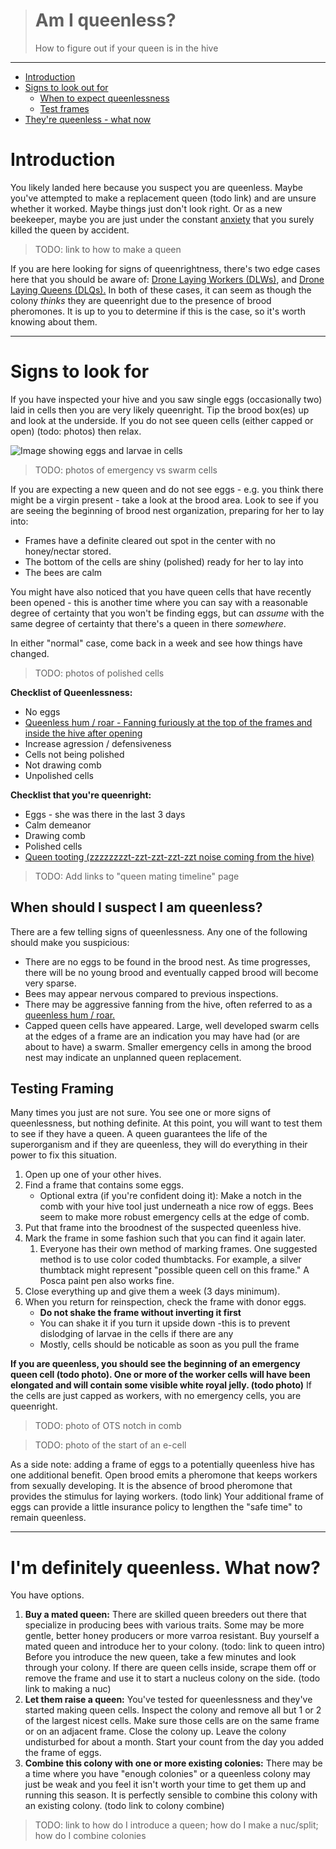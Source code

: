> # Am I queenless?
>
> How to figure out if your queen is in the hive
---

* [Introduction](#introduction)
* [Signs to look out for](#signs-to-look-for)
    * [When to expect queenlessness](#when-should-i-suspect-i-am-queenless)
    * [Test frames](#i-am-not-sure-ive-got-a-bad-feeling-about-this)
* [They're queenless - what now](#im-definitely-queenless-what-now)


# Introduction

You likely landed here because you suspect you are queenless. Maybe you've attempted to make a replacement queen (todo link) and are unsure whether it worked. Maybe things just don't look right. Or as a new beekeeper, maybe you are just under the constant [anxiety](/wiki/opinion_pieces/anxiety) that you surely killed the queen by accident.
> TODO: link to how to make a queen

If you are here looking for signs of queenrightness, there's two edge cases here that you should be aware of: [Drone Laying Workers (DLWs)](/wiki/queen_events/drone_laying_workers), and [Drone Laying Queens (DLQs).](/wiki/queen_events/drone_laying_queen) In both of these cases, it can seem as though the colony *thinks* they are queenright due to the presence of brood pheromones. It is up to you to determine if this is the case, so it's worth knowing about them.

---

# Signs to look for

If you have inspected your hive and you saw single eggs (occasionally two) laid in cells then you are very likely queenright. Tip the brood box(es) up and look at the underside. If you do not see queen cells (either capped or open) (todo: photos) then relax. 

![Image showing eggs and larvae in cells](/wiki/images/eggs_and_larvae.jpg)

> TODO: photos of emergency vs swarm cells

If you are expecting a new queen and do not see eggs - e.g. you think there might be a virgin present - take a look at the brood area. Look to see if you are seeing the beginning of brood nest organization, preparing for her to lay into:
* Frames have a definite cleared out spot in the center with no honey/nectar stored. 
* The bottom of the cells are shiny (polished) ready for her to lay into
* The bees are calm

You might have also noticed that you have queen cells that have recently been opened - this is another time where you can say with a reasonable degree of certainty that you won't be finding eggs, but can *assume* with the same degree of certainty that there's a queen in there *somewhere*.

In either "normal" case, come back in a week and see how things have changed.
> TODO: photos of polished cells

**Checklist of Queenlessness:**
* No eggs
* [Queenless hum / roar - Fanning furiously at the top of the frames and inside the hive after opening](https://www.youtube.com/watch?v=OhmfLozXLls)
* Increase agression / defensiveness
* Cells not being polished
* Not drawing comb
* Unpolished cells

**Checklist that you're queenright:**
* Eggs - she was there in the last 3 days
* Calm demeanor
* Drawing comb
* Polished cells
* [Queen tooting (zzzzzzzzt-zzt-zzt-zzt-zzt noise coming from the hive)](https://www.youtube.com/watch?v=utJP1N_S8lc)

> TODO: Add links to "queen mating timeline" page


## When should I suspect I am queenless?

There are a few telling signs of queenlessness. Any one of the following should make you suspicious:

* There are no eggs to be found in the brood nest. As time progresses, there will be no young brood and eventually capped brood will become very sparse.
* Bees may appear nervous compared to previous inspections.
* There may be aggressive fanning from the hive, often referred to as a [queenless hum / roar.](https://www.youtube.com/watch?v=OhmfLozXLls)
* Capped queen cells have appeared. Large, well developed swarm cells at the edges of a frame are an indication you may have had (or are about to have) a swarm. Smaller emergency cells in among the brood nest may indicate an unplanned queen replacement.


## Testing Framing
Many times you just are not sure. You see one or more signs of queenlessness, but nothing definite. At this point, you will want to test them to see if they have a queen. A queen guarantees the life of the superorganism and if they are queenless, they will do everything in their power to fix this situation. 

1. Open up one of your other hives. 
1. Find a frame that contains some eggs.
    * Optional extra (if you're confident doing it): Make a notch in the comb with your hive tool just underneath a nice row of eggs. Bees seem to make more robust emergency cells at the edge of comb. 
1. Put that frame into the broodnest of the suspected queenless hive. 
1. Mark the frame in some fashion such that you can find it again later.
    1. Everyone has their own method of marking frames. One suggested method is to use color coded thumbtacks. For example, a silver thumbtack might represent "possible queen cell on this frame." A Posca paint pen also works fine.
1. Close everything up and give them a week (3 days minimum).
1. When you return for reinspection, check the frame with donor eggs. 
    * **Do not shake the frame without inverting it first**
    * You can shake it if you turn it upside down -this is to prevent dislodging of larvae in the cells if there are any
    * Mostly, cells should be noticable as soon as you pull the frame

**If you are queenless, you should see the beginning of an emergency queen cell (todo photo).  One or more of the worker cells will have been elongated and will contain some visible white royal jelly. (todo photo)** If the cells are just capped as workers, with no emergency cells, you are queenright.

> TODO: photo of OTS notch in comb

> TODO: photo of the start of an e-cell

As a side note: adding a frame of eggs to a potentially queenless hive has one additional benefit. Open brood emits a pheromone that keeps workers from sexually developing. It is the absence of brood pheromone that provides the stimulus for laying workers. (todo link) Your additional frame of eggs can provide a little insurance policy to lengthen the "safe time" to remain queenless.

---

# I'm definitely queenless. What now?

You have options.

1. **Buy a mated queen:** There are skilled queen breeders out there that specialize in producing bees with various traits. Some may be more gentle, better honey producers or more varroa resistant. Buy yourself a mated queen and introduce her to your colony. (todo: link to queen intro) Before you introduce the new queen, take a few minutes and look through your colony. If there are queen cells inside, scrape them off or remove the frame and use it to start a nucleus colony on the side. (todo link to making a nuc)
2. **Let them raise a queen:** You've tested for queenlessness and they've started making queen cells. Inspect the colony and remove all but 1 or 2 of the largest nicest cells. Make sure those cells are on the same frame or on an adjacent frame. Close the colony up. Leave the colony undisturbed for about a month. Start your count from the day you added the frame of eggs.
3. **Combine this colony with one or more existing colonies:** There may be a time where you have "enough colonies" or a queenless colony may just be weak and you feel it isn't worth your time to get them up and running this season. It is perfectly sensible to combine this colony with an existing colony. (todo link to colony combine)
> TODO: link to how do I introduce a queen; how do I make a nuc/split; how do I combine colonies
